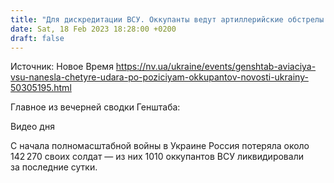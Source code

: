 ```yaml
---
title: "Для дискредитации ВСУ. Оккупанты ведут артиллерийские обстрелы подконтрольных им территорий — Генштаб"
date: Sat, 18 Feb 2023 18:28:00 +0200
draft: false
---
```

Источник: Новое Время https://nv.ua/ukraine/events/genshtab-aviaciya-vsu-nanesla-chetyre-udara-po-poziciyam-okkupantov-novosti-ukrainy-50305195.html


Главное из вечерней сводки Генштаба:

  Видео дня   

С начала полномасштабной войны в Украине Россия потеряла около 142 270 своих солдат — из них 1010 оккупантов ВСУ ликвидировали за последние сутки.
